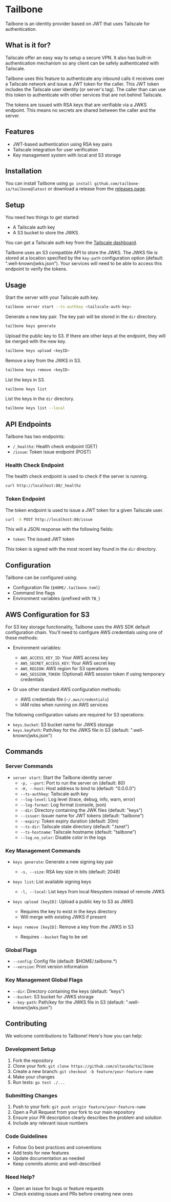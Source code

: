 # Tailbone

Tailbone is an identity provider based on JWT that uses Tailscale for authentication. 

## What is it for?
Tailscale offer an easy way to setup a secure VPN. It also has built-in authentication mechanism so any client can be safely authenticated with Tailscale.

Tailbone uses this feature to authenticate any inbound calls it receives over a Tailscale network and issue a JWT token for the caller. This JWT token includes the Tailscale user identity (or server's tag). The caller than can use this token to authenticate with other services that are not behind Tailscale.

The tokens are issued with RSA keys that are verifiable via a JWKS endpoint. This means no secrets are shared between the caller and the server.

## Features

- JWT-based authentication using RSA key pairs
- Tailscale integration for user verification
- Key management system with local and S3 storage

## Installation

You can install Tailbone using `go install github.com/tailbone-io/tailbone@latest` or download a release from the [releases page](https://github.com/tailbone-io/tailbone/releases).

## Setup
You need two things to get started:

- A Tailscale auth key
- A S3 bucket to store the JWKS.

You can get a Tailscale auth key from the [Tailscale dashboard](https://login.tailscale.com/admin/settings/authkey).

Tailbone uses an S3 compatible API to store the JWKS. The JWKS file is stored at a location specified by the `key-path` configuration option (default: ".well-known/jwks.json"). Your services will need to be able to access this endpoint to verify the tokens.

## Usage

Start the server with your Tailscale auth key.
```bash
tailbone server start --ts-authkey <tailscale-auth-key>
```

Generate a new key pair. The key pair will be stored in the `dir` directory.
```bash
tailbone keys generate
```

Upload the public key to S3. If there are other keys at the endpoint, they will be merged with the new key.
```bash
tailbone keys upload <keyID>
```

Remove a key from the JWKS in S3.
```bash
tailbone keys remove <keyID>
```

List the keys in S3.
```bash 
tailbone keys list
```

List the keys in the `dir` directory.
```bash
tailbone keys list --local
```

## API Endpoints

Tailbone has two endpoints:

- `/_healthz`: Health check endpoint (GET)
- `/issue`: Token issue endpoint (POST)

### Health Check Endpoint

The health check endpoint is used to check if the server is running.

```bash
curl http://localhost:80/_healthz
```

### Token Endpoint

The token endpoint is used to issue a JWT token for a given Tailscale user.

```bash
curl -X POST http://localhost:80/issue
```

This will a JSON response with the following fields:

- `token`: The issued JWT token

This token is signed with the most recent key found in the `dir` directory.

## Configuration

Tailbone can be configured using:
- Configuration file (`$HOME/.tailbone.toml`)
- Command line flags
- Environment variables (prefixed with `TB_`)

## AWS Configuration for S3

For S3 key storage functionality, Tailbone uses the AWS SDK default configuration chain. You'll need to configure AWS credentials using one of these methods:

- Environment variables:
  - `AWS_ACCESS_KEY_ID`: Your AWS access key
  - `AWS_SECRET_ACCESS_KEY`: Your AWS secret key
  - `AWS_REGION`: AWS region for S3 operations
  - `AWS_SESSION_TOKEN`: (Optional) AWS session token if using temporary credentials

- Or use other standard AWS configuration methods:
  - AWS credentials file (`~/.aws/credentials`)
  - IAM roles when running on AWS services

The following configuration values are required for S3 operations:
- `keys.bucket`: S3 bucket name for JWKS storage
- `keys.keyPath`: Path/key for the JWKS file in S3 (default: ".well-known/jwks.json")

## Commands

### Server Commands

- `server start`: Start the Tailbone identity server
  - `-p, --port`: Port to run the server on (default: 80)
  - `-H, --host`: Host address to bind to (default: "0.0.0.0")
  - `--ts-authkey`: Tailscale auth key
  - `--log-level`: Log level (trace, debug, info, warn, error)
  - `--log-format`: Log format (console, json)
  - `--dir`: Directory containing the JWK files (default: "keys")
  - `--issuer`: Issuer name for JWT tokens (default: "tailbone")
  - `--expiry`: Token expiry duration (default: 20m)
  - `--ts-dir`: Tailscale state directory (default: ".tsnet")
  - `--ts-hostname`: Tailscale hostname (default: "tailbone")
  - `--log.no_color`: Disable color in the logs

### Key Management Commands

- `keys generate`: Generate a new signing key pair
  - `-s, --size`: RSA key size in bits (default: 2048)

- `keys list`: List available signing keys
  - `-l, --local`: List keys from local filesystem instead of remote JWKS

- `keys upload [keyID]`: Upload a public key to S3 as JWKS
  - Requires the key to exist in the keys directory
  - Will merge with existing JWKS if present

- `keys remove [keyID]`: Remove a key from the JWKS in S3
  - Requires `--bucket` flag to be set

### Global Flags

- `--config`: Config file (default: $HOME/.tailbone.*)
- `--version`: Print version information

### Key Management Global Flags

- `--dir`: Directory containing the keys (default: "keys")
- `--bucket`: S3 bucket for JWKS storage
- `--key-path`: Path/key for the JWKS file in S3 (default: ".well-known/jwks.json")

## Contributing

We welcome contributions to Tailbone! Here's how you can help:

### Development Setup

1. Fork the repository
2. Clone your fork: `git clone https://github.com/altacoda/tailbone`
3. Create a new branch: `git checkout -b feature/your-feature-name`
4. Make your changes
5. Run tests: `go test ./...`

### Submitting Changes

1. Push to your fork: `git push origin feature/your-feature-name`
2. Open a Pull Request from your fork to our main repository
3. Ensure your PR description clearly describes the problem and solution
4. Include any relevant issue numbers

### Code Guidelines

- Follow Go best practices and conventions
- Add tests for new features
- Update documentation as needed
- Keep commits atomic and well-described

### Need Help?

- Open an issue for bugs or feature requests
- Check existing issues and PRs before creating new ones
